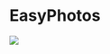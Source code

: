 # EasyPhotos    
[![](https://jitpack.io/v/HuanTanSheng/ToastDialog.svg)](https://jitpack.io/#HuanTanSheng/ToastDialog)    
